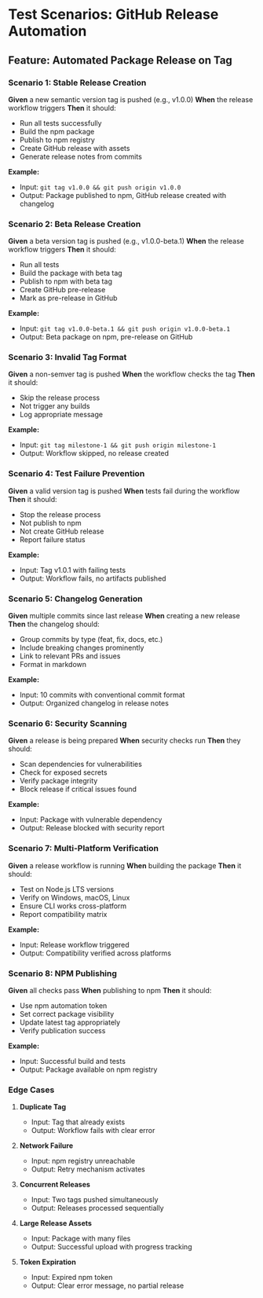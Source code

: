 # Test Scenarios: GitHub Release Automation

## Feature: Automated Package Release on Tag

### Scenario 1: Stable Release Creation
**Given** a new semantic version tag is pushed (e.g., v1.0.0)
**When** the release workflow triggers
**Then** it should:
- Run all tests successfully
- Build the npm package
- Publish to npm registry
- Create GitHub release with assets
- Generate release notes from commits

**Example:**
- Input: `git tag v1.0.0 && git push origin v1.0.0`
- Output: Package published to npm, GitHub release created with changelog

### Scenario 2: Beta Release Creation
**Given** a beta version tag is pushed (e.g., v1.0.0-beta.1)
**When** the release workflow triggers
**Then** it should:
- Run all tests
- Build the package with beta tag
- Publish to npm with beta tag
- Create GitHub pre-release
- Mark as pre-release in GitHub

**Example:**
- Input: `git tag v1.0.0-beta.1 && git push origin v1.0.0-beta.1`
- Output: Beta package on npm, pre-release on GitHub

### Scenario 3: Invalid Tag Format
**Given** a non-semver tag is pushed
**When** the workflow checks the tag
**Then** it should:
- Skip the release process
- Not trigger any builds
- Log appropriate message

**Example:**
- Input: `git tag milestone-1 && git push origin milestone-1`
- Output: Workflow skipped, no release created

### Scenario 4: Test Failure Prevention
**Given** a valid version tag is pushed
**When** tests fail during the workflow
**Then** it should:
- Stop the release process
- Not publish to npm
- Not create GitHub release
- Report failure status

**Example:**
- Input: Tag v1.0.1 with failing tests
- Output: Workflow fails, no artifacts published

### Scenario 5: Changelog Generation
**Given** multiple commits since last release
**When** creating a new release
**Then** the changelog should:
- Group commits by type (feat, fix, docs, etc.)
- Include breaking changes prominently
- Link to relevant PRs and issues
- Format in markdown

**Example:**
- Input: 10 commits with conventional commit format
- Output: Organized changelog in release notes

### Scenario 6: Security Scanning
**Given** a release is being prepared
**When** security checks run
**Then** they should:
- Scan dependencies for vulnerabilities
- Check for exposed secrets
- Verify package integrity
- Block release if critical issues found

**Example:**
- Input: Package with vulnerable dependency
- Output: Release blocked with security report

### Scenario 7: Multi-Platform Verification
**Given** a release workflow is running
**When** building the package
**Then** it should:
- Test on Node.js LTS versions
- Verify on Windows, macOS, Linux
- Ensure CLI works cross-platform
- Report compatibility matrix

**Example:**
- Input: Release workflow triggered
- Output: Compatibility verified across platforms

### Scenario 8: NPM Publishing
**Given** all checks pass
**When** publishing to npm
**Then** it should:
- Use npm automation token
- Set correct package visibility
- Update latest tag appropriately
- Verify publication success

**Example:**
- Input: Successful build and tests
- Output: Package available on npm registry

### Edge Cases

1. **Duplicate Tag**
   - Input: Tag that already exists
   - Output: Workflow fails with clear error

2. **Network Failure**
   - Input: npm registry unreachable
   - Output: Retry mechanism activates

3. **Concurrent Releases**
   - Input: Two tags pushed simultaneously
   - Output: Releases processed sequentially

4. **Large Release Assets**
   - Input: Package with many files
   - Output: Successful upload with progress tracking

5. **Token Expiration**
   - Input: Expired npm token
   - Output: Clear error message, no partial release